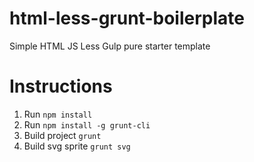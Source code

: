 # html-less-grunt-boilerplate
Simple HTML JS Less Gulp pure starter template

# Instructions
1. Run `npm install`
2. Run `npm install -g grunt-cli`
3. Build project `grunt`
4. Build svg sprite `grunt svg`
